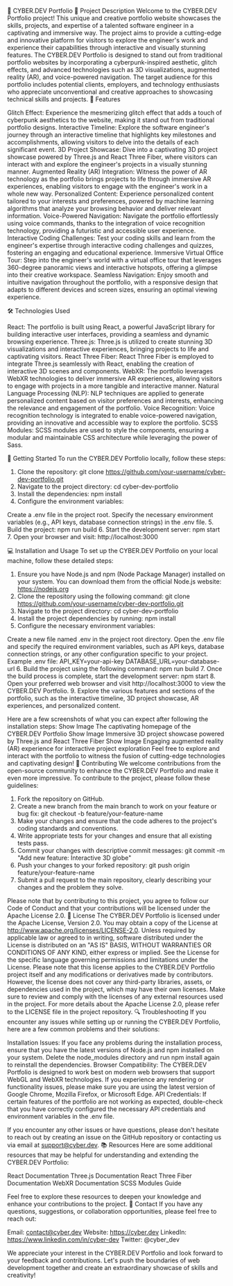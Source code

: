 🚀 CYBER.DEV Portfolio
📖 Project Description
Welcome to the CYBER.DEV Portfolio project! This unique and creative portfolio website showcases the skills, projects, and expertise of a talented software engineer in a captivating and immersive way. The project aims to provide a cutting-edge and innovative platform for visitors to explore the engineer's work and experience their capabilities through interactive and visually stunning features.
The CYBER.DEV Portfolio is designed to stand out from traditional portfolio websites by incorporating a cyberpunk-inspired aesthetic, glitch effects, and advanced technologies such as 3D visualizations, augmented reality (AR), and voice-powered navigation. The target audience for this portfolio includes potential clients, employers, and technology enthusiasts who appreciate unconventional and creative approaches to showcasing technical skills and projects.
🌟 Features

Glitch Effect: Experience the mesmerizing glitch effect that adds a touch of cyberpunk aesthetics to the website, making it stand out from traditional portfolio designs.
Interactive Timeline: Explore the software engineer's journey through an interactive timeline that highlights key milestones and accomplishments, allowing visitors to delve into the details of each significant event.
3D Project Showcase: Dive into a captivating 3D project showcase powered by Three.js and React Three Fiber, where visitors can interact with and explore the engineer's projects in a visually stunning manner.
Augmented Reality (AR) Integration: Witness the power of AR technology as the portfolio brings projects to life through immersive AR experiences, enabling visitors to engage with the engineer's work in a whole new way.
Personalized Content: Experience personalized content tailored to your interests and preferences, powered by machine learning algorithms that analyze your browsing behavior and deliver relevant information.
Voice-Powered Navigation: Navigate the portfolio effortlessly using voice commands, thanks to the integration of voice recognition technology, providing a futuristic and accessible user experience.
Interactive Coding Challenges: Test your coding skills and learn from the engineer's expertise through interactive coding challenges and quizzes, fostering an engaging and educational experience.
Immersive Virtual Office Tour: Step into the engineer's world with a virtual office tour that leverages 360-degree panoramic views and interactive hotspots, offering a glimpse into their creative workspace.
Seamless Navigation: Enjoy smooth and intuitive navigation throughout the portfolio, with a responsive design that adapts to different devices and screen sizes, ensuring an optimal viewing experience.

🛠️ Technologies Used

React: The portfolio is built using React, a powerful JavaScript library for building interactive user interfaces, providing a seamless and dynamic browsing experience.
Three.js: Three.js is utilized to create stunning 3D visualizations and interactive experiences, bringing projects to life and captivating visitors.
React Three Fiber: React Three Fiber is employed to integrate Three.js seamlessly with React, enabling the creation of interactive 3D scenes and components.
WebXR: The portfolio leverages WebXR technologies to deliver immersive AR experiences, allowing visitors to engage with projects in a more tangible and interactive manner.
Natural Language Processing (NLP): NLP techniques are applied to generate personalized content based on visitor preferences and interests, enhancing the relevance and engagement of the portfolio.
Voice Recognition: Voice recognition technology is integrated to enable voice-powered navigation, providing an innovative and accessible way to explore the portfolio.
SCSS Modules: SCSS modules are used to style the components, ensuring a modular and maintainable CSS architecture while leveraging the power of Sass.

🚀 Getting Started
To run the CYBER.DEV Portfolio locally, follow these steps:

1. Clone the repository:
    git clone https://github.com/your-username/cyber-dev-portfolio.git
2. Navigate to the project directory:
    cd cyber-dev-portfolio
3. Install the dependencies:
    npm install
4. Configure the environment variables:

Create a .env file in the project root.
Specify the necessary environment variables (e.g., API keys, database connection strings) in the .env file.
5. Build the project:
    npm run build
6. Start the development server:
    npm start
7. Open your browser and visit: http://localhost:3000

💻 Installation and Usage
To set up the CYBER.DEV Portfolio on your local machine, follow these detailed steps:

1. Ensure you have Node.js and npm (Node Package Manager) installed on your system. You can download them from the official Node.js website: https://nodejs.org
2. Clone the repository using the following command:
    git clone https://github.com/your-username/cyber-dev-portfolio.git
3. Navigate to the project directory:
    cd cyber-dev-portfolio
4. Install the project dependencies by running:
    npm install
5. Configure the necessary environment variables:

Create a new file named .env in the project root directory.
Open the .env file and specify the required environment variables, such as API keys, database connection strings, or any other configuration specific to your project.
Example .env file:
    API_KEY=your-api-key
    DATABASE_URL=your-database-url
6. Build the project using the following command:
    npm run build
7. Once the build process is complete, start the development server:
    npm start
8. Open your preferred web browser and visit http://localhost:3000 to view the CYBER.DEV Portfolio.
9. Explore the various features and sections of the portfolio, such as the interactive timeline, 3D project showcase, AR experiences, and personalized content.

Here are a few screenshots of what you can expect after following the installation steps:
Show Image
The captivating homepage of the CYBER.DEV Portfolio
Show Image
Immersive 3D project showcase powered by Three.js and React Three Fiber
Show Image
Engaging augmented reality (AR) experience for interactive project exploration
Feel free to explore and interact with the portfolio to witness the fusion of cutting-edge technologies and captivating design!
🤝 Contributing
We welcome contributions from the open-source community to enhance the CYBER.DEV Portfolio and make it even more impressive. To contribute to the project, please follow these guidelines:

1. Fork the repository on GitHub.
2. Create a new branch from the main branch to work on your feature or bug fix:
    git checkout -b feature/your-feature-name
3. Make your changes and ensure that the code adheres to the project's coding standards and conventions.
4. Write appropriate tests for your changes and ensure that all existing tests pass.
5. Commit your changes with descriptive commit messages:
    git commit -m "Add new feature: Interactive 3D globe"
6. Push your changes to your forked repository:
    git push origin feature/your-feature-name
7. Submit a pull request to the main repository, clearly describing your changes and the problem they solve.

Please note that by contributing to this project, you agree to follow our Code of Conduct and that your contributions will be licensed under the Apache License 2.0.
📄 License
The CYBER.DEV Portfolio is licensed under the Apache License, Version 2.0. You may obtain a copy of the License at http://www.apache.org/licenses/LICENSE-2.0.
Unless required by applicable law or agreed to in writing, software
distributed under the License is distributed on an "AS IS" BASIS,
WITHOUT WARRANTIES OR CONDITIONS OF ANY KIND, either express or implied.
See the License for the specific language governing permissions and
limitations under the License.
Please note that this license applies to the CYBER.DEV Portfolio project itself and any modifications or derivatives made by contributors. However, the license does not cover any third-party libraries, assets, or dependencies used in the project, which may have their own licenses. Make sure to review and comply with the licenses of any external resources used in the project.
For more details about the Apache License 2.0, please refer to the LICENSE file in the project repository.
🔍 Troubleshooting
If you encounter any issues while setting up or running the CYBER.DEV Portfolio, here are a few common problems and their solutions:

Installation Issues: If you face any problems during the installation process, ensure that you have the latest versions of Node.js and npm installed on your system. Delete the node_modules directory and run npm install again to reinstall the dependencies.
Browser Compatibility: The CYBER.DEV Portfolio is designed to work best on modern web browsers that support WebGL and WebXR technologies. If you experience any rendering or functionality issues, please make sure you are using the latest version of Google Chrome, Mozilla Firefox, or Microsoft Edge.
API Credentials: If certain features of the portfolio are not working as expected, double-check that you have correctly configured the necessary API credentials and environment variables in the .env file.

If you encounter any other issues or have questions, please don't hesitate to reach out by creating an issue on the GitHub repository or contacting us via email at support@cyber.dev.
📚 Resources
Here are some additional resources that may be helpful for understanding and extending the CYBER.DEV Portfolio:

React Documentation
Three.js Documentation
React Three Fiber Documentation
WebXR Documentation
SCSS Modules Guide

Feel free to explore these resources to deepen your knowledge and enhance your contributions to the project.
📧 Contact
If you have any questions, suggestions, or collaboration opportunities, please feel free to reach out:

Email: contact@cyber.dev
Website: https://cyber.dev
LinkedIn: https://www.linkedin.com/in/cyber-dev
Twitter: @cyber_dev

We appreciate your interest in the CYBER.DEV Portfolio and look forward to your feedback and contributions. Let's push the boundaries of web development together and create an extraordinary showcase of skills and creativity!
